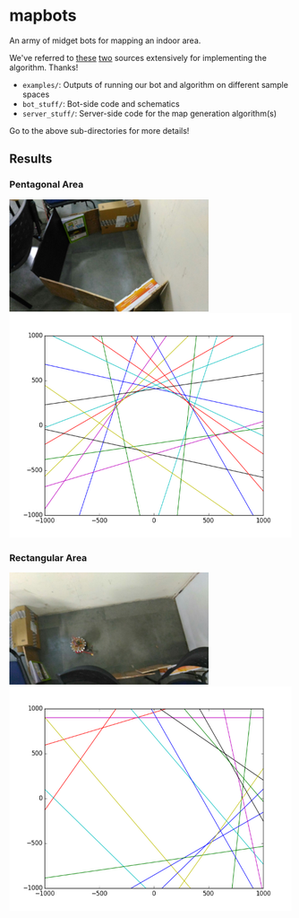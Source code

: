 # mapbots

An army of midget bots for mapping an indoor area.

We've referred to [these][1] [two][2] sources extensively for implementing the algorithm. Thanks!

* `examples/`: Outputs of running our bot and algorithm on different sample spaces
* `bot_stuff/`: Bot-side code and schematics
* `server_stuff/`: Server-side code for the map generation algorithm(s)

Go to the above sub-directories for more details!

## Results

### Pentagonal Area

<img src="https://raw.githubusercontent.com/static-code-generators/mapbots/master/examples/pentagon_source.jpg" alt="enclosure" height="200">
<img src="https://raw.githubusercontent.com/static-code-generators/mapbots/master/examples/pentagon.png" alt="result" height="400">

### Rectangular Area

<img src="https://raw.githubusercontent.com/static-code-generators/mapbots/master/examples/rect_source.jpg" alt="enclosure" height="200">
<img src="https://raw.githubusercontent.com/static-code-generators/mapbots/master/examples/rect.png" alt="result" height="400">

[1]: http://acoustics.mit.edu/GOATS/2002publications/8.pdf "Robust Mapping and Localization in Indoor Environments Using Sonar Data"
[2]: http://www.iri.upc.edu/people/jsola/JoanSola/objectes/curs_SLAM/SLAM2D/SLAM%20course.pdf "Simulataneous Localization and Mapping with the Extended Kalman Filter"
